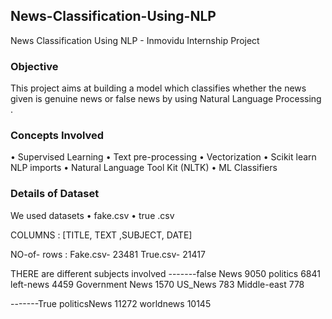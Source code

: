 ## News-Classification-Using-NLP
News Classification Using NLP - Inmovidu Internship Project


### Objective
This project aims at building a model which classifies whether the news given is genuine news or false news by using Natural Language Processing .


### Concepts Involved
• Supervised Learning
• Text pre-processing
• Vectorization
• Scikit learn NLP imports
• Natural Language Tool Kit (NLTK)
• ML Classifiers


### Details of Dataset
We used datasets
• fake.csv
• true .csv

COLUMNS :
[TITLE, TEXT ,SUBJECT, DATE]

NO-of- rows :
Fake.csv- 23481
True.csv- 21417

THERE are different subjects involved
-------false
News 9050
politics 6841
left-news 4459
Government News 1570
US_News 783
Middle-east 778

-------True
politicsNews 11272
worldnews 10145
